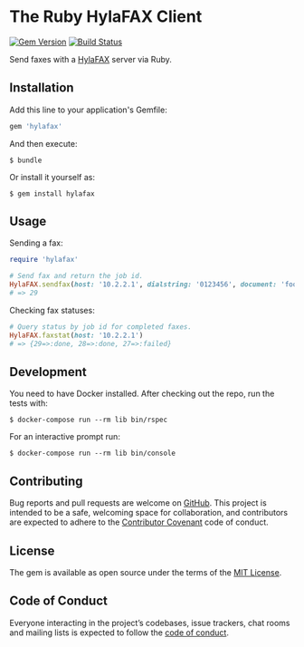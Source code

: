 # The Ruby HylaFAX Client

[![Gem Version](https://badge.fury.io/rb/hylafax.svg)](https://badge.fury.io/rb/hylafax)
[![Build Status](https://travis-ci.org/bjoernalbers/hylafax.svg?branch=master)](https://travis-ci.org/bjoernalbers/hylafax)

Send faxes with a
[HylaFAX](http://www.hylafax.org/)
server via Ruby.


## Installation

Add this line to your application's Gemfile:

```ruby
gem 'hylafax'
```

And then execute:

    $ bundle

Or install it yourself as:

    $ gem install hylafax


## Usage

Sending a fax:

```ruby
require 'hylafax'

# Send fax and return the job id.
HylaFAX.sendfax(host: '10.2.2.1', dialstring: '0123456', document: 'foo.pdf')
# => 29

```

Checking fax statuses:

```ruby
# Query status by job id for completed faxes.
HylaFAX.faxstat(host: '10.2.2.1')
# => {29=>:done, 28=>:done, 27=>:failed}
```


## Development

You need to have Docker installed.
After checking out the repo, run the tests with:

    $ docker-compose run --rm lib bin/rspec

For an interactive prompt run:

    $ docker-compose run --rm lib bin/console

## Contributing

Bug reports and pull requests are welcome on
[GitHub](https://github.com/bjoernalbers/hylafax).
This project is intended to be a safe, welcoming space for collaboration, and
contributors are expected to adhere to the
[Contributor Covenant](http://contributor-covenant.org)
code of conduct.


## License

The gem is available as open source under the terms of the
[MIT License](http://opensource.org/licenses/MIT).


## Code of Conduct

Everyone interacting in the project’s codebases, issue trackers, chat rooms and
mailing lists is expected to follow the
[code of conduct](https://github.com/bjoernalbers/hylafax/blob/master/CODE_OF_CONDUCT.md).
